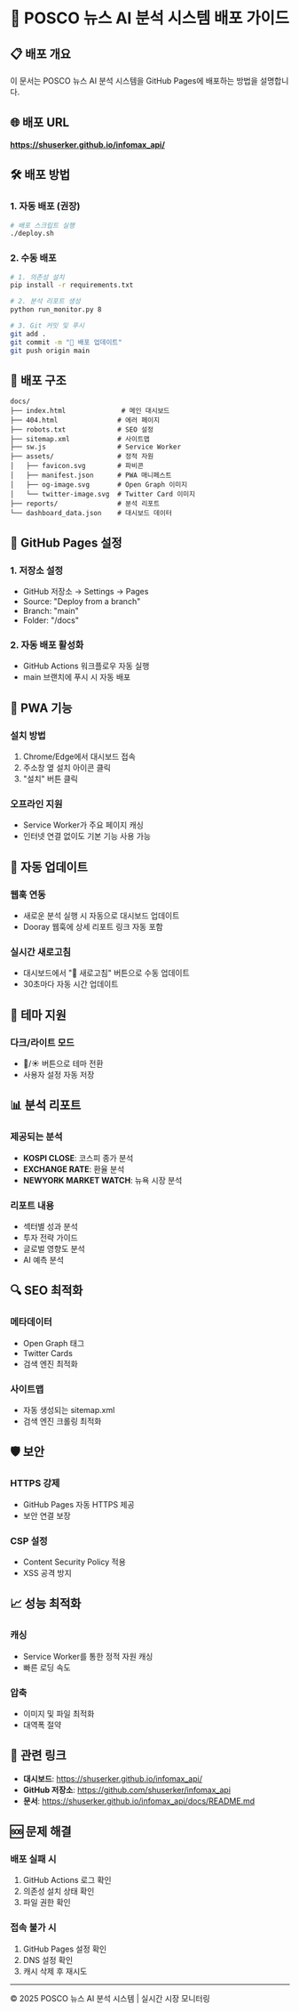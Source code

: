 # 🚀 POSCO 뉴스 AI 분석 시스템 배포 가이드

## 📋 배포 개요

이 문서는 POSCO 뉴스 AI 분석 시스템을 GitHub Pages에 배포하는 방법을 설명합니다.

## 🌐 배포 URL

**https://shuserker.github.io/infomax_api/**

## 🛠️ 배포 방법

### 1. 자동 배포 (권장)

```bash
# 배포 스크립트 실행
./deploy.sh
```

### 2. 수동 배포

```bash
# 1. 의존성 설치
pip install -r requirements.txt

# 2. 분석 리포트 생성
python run_monitor.py 8

# 3. Git 커밋 및 푸시
git add .
git commit -m "🚀 배포 업데이트"
git push origin main
```

## 📁 배포 구조

```
docs/
├── index.html              # 메인 대시보드
├── 404.html               # 에러 페이지
├── robots.txt             # SEO 설정
├── sitemap.xml            # 사이트맵
├── sw.js                  # Service Worker
├── assets/                # 정적 자원
│   ├── favicon.svg        # 파비콘
│   ├── manifest.json      # PWA 매니페스트
│   ├── og-image.svg       # Open Graph 이미지
│   └── twitter-image.svg  # Twitter Card 이미지
├── reports/               # 분석 리포트
└── dashboard_data.json    # 대시보드 데이터
```

## 🔧 GitHub Pages 설정

### 1. 저장소 설정
- GitHub 저장소 → Settings → Pages
- Source: "Deploy from a branch"
- Branch: "main"
- Folder: "/docs"

### 2. 자동 배포 활성화
- GitHub Actions 워크플로우 자동 실행
- main 브랜치에 푸시 시 자동 배포

## 📱 PWA 기능

### 설치 방법
1. Chrome/Edge에서 대시보드 접속
2. 주소창 옆 설치 아이콘 클릭
3. "설치" 버튼 클릭

### 오프라인 지원
- Service Worker가 주요 페이지 캐싱
- 인터넷 연결 없이도 기본 기능 사용 가능

## 🔄 자동 업데이트

### 웹훅 연동
- 새로운 분석 실행 시 자동으로 대시보드 업데이트
- Dooray 웹훅에 상세 리포트 링크 자동 포함

### 실시간 새로고침
- 대시보드에서 "🔄 새로고침" 버튼으로 수동 업데이트
- 30초마다 자동 시간 업데이트

## 🎨 테마 지원

### 다크/라이트 모드
- 🌙/☀️ 버튼으로 테마 전환
- 사용자 설정 자동 저장

## 📊 분석 리포트

### 제공되는 분석
- **KOSPI CLOSE**: 코스피 종가 분석
- **EXCHANGE RATE**: 환율 분석
- **NEWYORK MARKET WATCH**: 뉴욕 시장 분석

### 리포트 내용
- 섹터별 성과 분석
- 투자 전략 가이드
- 글로벌 영향도 분석
- AI 예측 분석

## 🔍 SEO 최적화

### 메타데이터
- Open Graph 태그
- Twitter Cards
- 검색 엔진 최적화

### 사이트맵
- 자동 생성되는 sitemap.xml
- 검색 엔진 크롤링 최적화

## 🛡️ 보안

### HTTPS 강제
- GitHub Pages 자동 HTTPS 제공
- 보안 연결 보장

### CSP 설정
- Content Security Policy 적용
- XSS 공격 방지

## 📈 성능 최적화

### 캐싱
- Service Worker를 통한 정적 자원 캐싱
- 빠른 로딩 속도

### 압축
- 이미지 및 파일 최적화
- 대역폭 절약

## 🔗 관련 링크

- **대시보드**: https://shuserker.github.io/infomax_api/
- **GitHub 저장소**: https://github.com/shuserker/infomax_api
- **문서**: https://shuserker.github.io/infomax_api/docs/README.md

## 🆘 문제 해결

### 배포 실패 시
1. GitHub Actions 로그 확인
2. 의존성 설치 상태 확인
3. 파일 권한 확인

### 접속 불가 시
1. GitHub Pages 설정 확인
2. DNS 설정 확인
3. 캐시 삭제 후 재시도

---

© 2025 POSCO 뉴스 AI 분석 시스템 | 실시간 시장 모니터링 